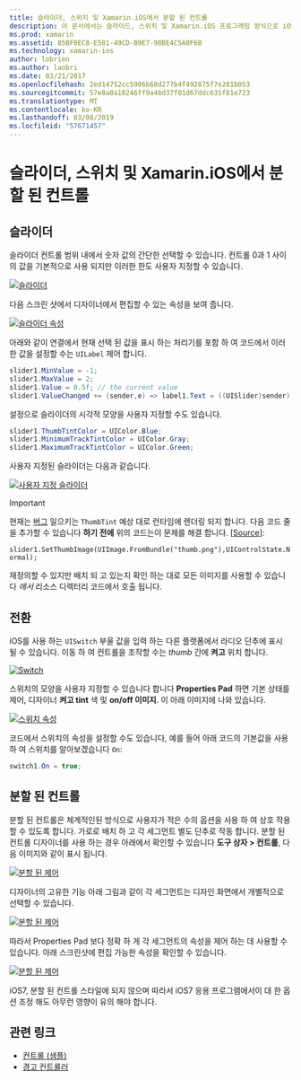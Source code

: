 ```yaml
---
title: 슬라이더, 스위치 및 Xamarin.iOS에서 분할 된 컨트롤
description: 이 문서에서는 슬라이드, 스위치 및 Xamarin.iOS 프로그래밍 방식으로 iOS 디자이너에서에서 작업 하는 방법을 설명에서 분할 된 컨트롤을 설명 합니다.
ms.prod: xamarin
ms.assetid: 85BF0EC8-E581-49CD-B9E7-98BE4C5A0F6B
ms.technology: xamarin-ios
author: lobrien
ms.author: laobri
ms.date: 03/21/2017
ms.openlocfilehash: 2ed14752cc5906b68d277b4f492875f7e281b053
ms.sourcegitcommit: 57e8a0a10246ff9a4bd37f01d67ddc635f81e723
ms.translationtype: MT
ms.contentlocale: ko-KR
ms.lasthandoff: 03/08/2019
ms.locfileid: "57671457"
---
```

# <a name="sliders-switches-and-segmented-controls-in-xamarinios"></a>슬라이더, 스위치 및 Xamarin.iOS에서 분할 된 컨트롤

<a name="Sliders" />

## <a name="sliders"></a>슬라이더

슬라이더 컨트롤 범위 내에서 숫자 값의 간단한 선택할 수 있습니다. 컨트롤 0과 1 사이의 값을 기본적으로 사용 되지만 이러한 한도 사용자 지정할 수 있습니다.

 [![](slider-switch-segmented-controls-images/image25a.png "슬라이더")](slider-switch-segmented-controls-images/image25a.png#lightbox)

다음 스크린 샷에서 디자이너에서 편집할 수 있는 속성을 보여 줍니다.

 [![](slider-switch-segmented-controls-images/image26a.png "슬라이더 속성")](slider-switch-segmented-controls-images/image25a.png#lightbox)

아래와 같이 연결에서 현재 선택 된 값을 표시 하는 처리기를 포함 하 여 코드에서 이러한 값을 설정할 수는 `UILabel` 제어 합니다.

```csharp
slider1.MinValue = -1;
slider1.MaxValue = 2;
slider1.Value = 0.5f; // the current value
slider1.ValueChanged += (sender,e) => label1.Text = ((UISlider)sender).Value.ToString ();
```

설정으로 슬라이더의 시각적 모양을 사용자 지정할 수도 있습니다.

```csharp
slider1.ThumbTintColor = UIColor.Blue;
slider1.MinimumTrackTintColor = UIColor.Gray;
slider1.MaximumTrackTintColor = UIColor.Green;
```

사용자 지정된 슬라이더는 다음과 같습니다.

 [![](slider-switch-segmented-controls-images/image27a.png "사용자 지정 슬라이더")](slider-switch-segmented-controls-images/image28a.png#lightbox)

> [!IMPORTANT]
> 현재는 [버그](https://stackoverflow.com/a/19496179) 일으키는 `ThumbTint` 예상 대로 런타임에 렌더링 되지 합니다. 다음 코드 줄을 추가할 수 있습니다 **하기 전에** 위의 코드는이 문제를 해결 합니다. [[Source](https://stackoverflow.com/a/21396794)]:
>
> `slider1.SetThumbImage(UIImage.FromBundle("thumb.png"),UIControlState.Normal);`
> 
> 재정의할 수 있지만 배치 되 고 있는지 확인 하는 대로 모든 이미지를 사용할 수 있습니다 _에서_ 리소스 디렉터리 코드에서 호출 됩니다.

<a name="Switch" />

## <a name="switch"></a>전환

iOS를 사용 하는 `UISwitch` 부울 값을 입력 하는 다른 플랫폼에서 라디오 단추에 표시 될 수 있습니다. 이동 하 여 컨트롤을 조작할 수는 *thumb* 간에 **켜고** 위치 합니다.

 [![](slider-switch-segmented-controls-images/image28a.png "Switch")](slider-switch-segmented-controls-images/image28a.png#lightbox)

스위치의 모양을 사용자 지정할 수 있습니다 합니다 **Properties Pad** 하면 기본 상태를 제어, 디자이너 **켜고 tint** 색 및 **on/off 이미지**. 이 아래 이미지에 나와 있습니다.

 [![](slider-switch-segmented-controls-images/image29a.png "스위치 속성")](slider-switch-segmented-controls-images/image29a.png#lightbox)

코드에서 스위치의 속성을 설정할 수도 있습니다, 예를 들어 아래 코드의 기본값을 사용 하 여 스위치를 알아보겠습니다 `On`:

```csharp
switch1.On = true;
```

 <a name="Segmented_Controls" />


## <a name="segmented-controls"></a>분할 된 컨트롤

분할 된 컨트롤은 체계적인된 방식으로 사용자가 적은 수의 옵션을 사용 하 여 상호 작용할 수 있도록 합니다. 가로로 배치 하 고 각 세그먼트 별도 단추로 작동 합니다. 분할 된 컨트롤 디자이너를 사용 하는 경우 아래에서 확인할 수 있습니다 **도구 상자 > 컨트롤**, 다음 이미지와 같이 표시 됩니다.

 [![](slider-switch-segmented-controls-images/segmentedcontrol.png "분할 된 제어")](slider-switch-segmented-controls-images/segmentedcontrol.png#lightbox)

디자이너의 고유한 기능 아래 그림과 같이 각 세그먼트는 디자인 화면에서 개별적으로 선택할 수 있습니다.

 [![](slider-switch-segmented-controls-images/segmentedcontrolselection.png "분할 된 제어")](slider-switch-segmented-controls-images/segmentedcontrolselection.png#lightbox)

따라서 Properties Pad 보다 정확 하 게 각 세그먼트의 속성을 제어 하는 데 사용할 수 있습니다. 아래 스크린샷에 편집 가능한 속성을 확인할 수 있습니다.

 [![](slider-switch-segmented-controls-images/segmentedcontrolproperties.png "분할 된 제어")](slider-switch-segmented-controls-images/segmentedcontrolproperties.png#lightbox)

iOS7, 분할 된 컨트롤 스타일에 되지 않으며 따라서 iOS7 응용 프로그램에서이 대 한 옵션 조정 해도 아무런 영향이 유의 해야 합니다.

## <a name="related-links"></a>관련 링크

- [컨트롤 (샘플)](https://developer.xamarin.com/samples/Controls/)
- [경고 컨트롤러](https://github.com/xamarin/recipes/tree/master/Recipes/ios/standard_controls/alertcontroller)
